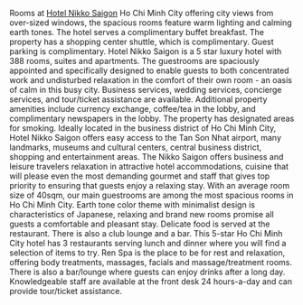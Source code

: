 Rooms at <a href="http://www.hotels-in-vietnam.com/asia/vietnam/ho_chi_minh_saigon_hotels/nikko_saigon_hotel.html">Hotel Nikko Saigon</a> Ho Chi Minh City offering city views from over-sized windows, the spacious rooms feature warm lighting and calming earth tones. The hotel serves a complimentary buffet breakfast. The property has a shopping center shuttle, which is complimentary. Guest parking is complimentary. Hotel Nikko Saigon is a 5 star luxury hotel with 388 rooms, suites and apartments. The guestrooms are spaciously appointed and specifically designed to enable guests to both concentrated work and undisturbed relaxation in the comfort of their own room - an oasis of calm in this busy city. Business services, wedding services, concierge services, and tour/ticket assistance are available. Additional property amenities include currency exchange, coffee/tea in the lobby, and complimentary newspapers in the lobby. The property has designated areas for smoking. Ideally located in the business district of Ho Chi Minh City, Hotel Nikko Saigon offers easy access to the Tan Son Nhat airport, many landmarks, museums and cultural centers, central business district, shopping and entertainment areas. The Nikko Saigon offers business and leisure travelers relaxation in attractive hotel accommodations, cuisine that will please even the most demanding gourmet and staff that gives top priority to ensuring that guests enjoy a relaxing stay. With an average room size of 40sqm, our main guestrooms are among the most spacious rooms in Ho Chi Minh City. Earth tone color theme with minimalist design is characteristics of Japanese, relaxing and brand new rooms promise all guests a comfortable and pleasant stay.
Delicate food is served at the restaurant. There is also a club lounge and a bar. This 5-star Ho Chi Minh City hotel has 3 restaurants serving lunch and dinner where you will find a selection of items to try. Ren Spa is the place to be for rest and relaxation, offering body treatments, massages, facials and massage/treatment rooms. There is also a bar/lounge where guests can enjoy drinks after a long day. Knowledgeable staff are available at the front desk 24 hours-a-day and can provide tour/ticket assistance.
